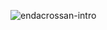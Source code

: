 ![endacrossan-intro](https://github.com/endacrossan/github_profile_gif/blob/80050af5608c222cdfbd9cab92e31c332bd1856b/endacrossan_github.gif)
